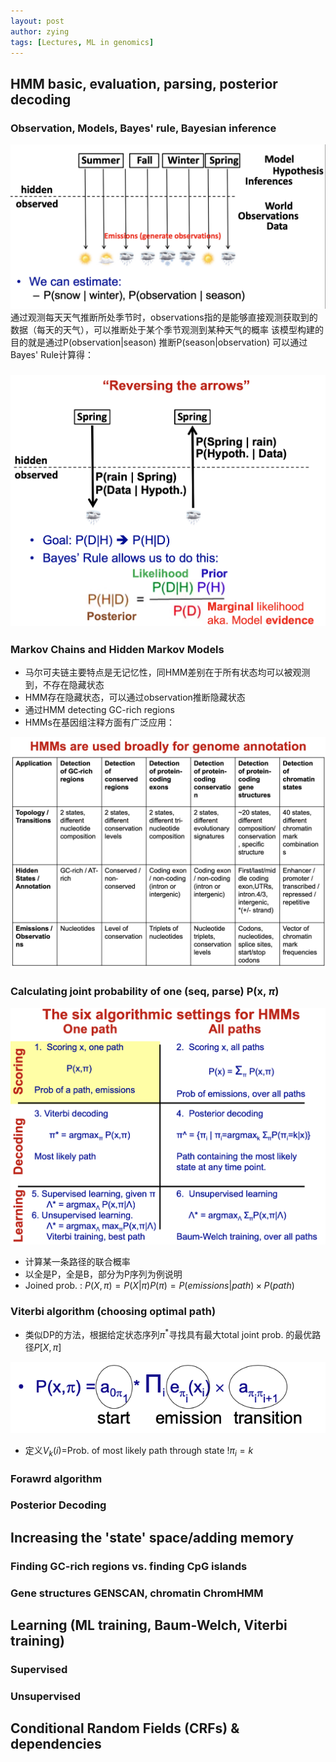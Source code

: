 ```yaml
---
layout: post
author: zying
tags: [Lectures, ML in genomics]
---
```


## HMM basic, evaluation, parsing, posterior decoding
### Observation, Models, Bayes' rule, Bayesian inference
![image.png](../images/image_3.png)
通过观测每天天气推断所处季节时，observations指的是能够直接观测获取到的数据（每天的天气），可以推断处于某个季节观测到某种天气的概率
该模型构建的目的就是通过P(observation\|season) 推断P(season\|observation)
可以通过Bayes' Rule计算得：

### ![image.png](../images/image_4.png)
### Markov Chains and Hidden Markov Models

- 马尔可夫链主要特点是无记忆性，同HMM差别在于所有状态均可以被观测到，不存在隐藏状态
- HMM存在隐藏状态，可以通过observation推断隐藏状态
- 通过HMM detecting GC-rich regions
- HMMs在基因组注释方面有广泛应用：

![image.png](../images/image_5.png)
### Calculating joint probability of one (seq, parse) P(x, $\pi$)
![image.png](../images/image_6.png)

- 计算某一条路径的联合概率
-  以全是P，全是B，部分为P序列为例说明
- Joined prob. : $P(X,\pi)=P(X|\pi)P(\pi)=P(emissions|path)\times P(path)$
### Viterbi algorithm (choosing optimal path)

- 类似DP的方法，根据给定状态序列$\pi^*$寻找具有最大total joint prob. 的最优路径$P[X,\pi]$

![image.png](../images/image_7.png)

- 定义$V_k(i)=$Prob. of most likely path through state $!\pi_i=k$
### Forawrd algorithm

### Posterior Decoding
## Increasing the 'state' space/adding memory
### Finding GC-rich regions vs. finding CpG islands

### Gene structures GENSCAN, chromatin ChromHMM

## Learning (ML training, Baum-Welch, Viterbi training)
### Supervised

### Unsupervised
## Conditional Random Fields (CRFs) & dependencies


